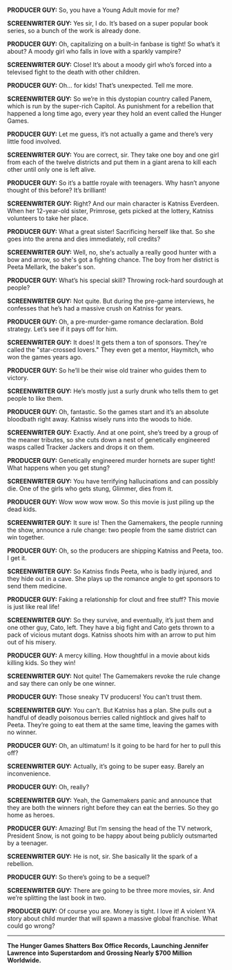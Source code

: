 **PRODUCER GUY:** So, you have a Young Adult movie for me?

**SCREENWRITER GUY:** Yes sir, I do. It’s based on a super popular book series, so a bunch of the work is already done.

**PRODUCER GUY:** Oh, capitalizing on a built-in fanbase is tight! So what’s it about? A moody girl who falls in love with a sparkly vampire?

**SCREENWRITER GUY:** Close! It’s about a moody girl who’s forced into a televised fight to the death with other children.

**PRODUCER GUY:** Oh… for kids! That’s unexpected. Tell me more.

**SCREENWRITER GUY:** So we’re in this dystopian country called Panem, which is run by the super-rich Capitol. As punishment for a rebellion that happened a long time ago, every year they hold an event called the Hunger Games.

**PRODUCER GUY:** Let me guess, it’s not actually a game and there’s very little food involved.

**SCREENWRITER GUY:** You are correct, sir. They take one boy and one girl from each of the twelve districts and put them in a giant arena to kill each other until only one is left alive.

**PRODUCER GUY:** So it’s a battle royale with teenagers. Why hasn’t anyone thought of this before? It’s brilliant!

**SCREENWRITER GUY:** Right? And our main character is Katniss Everdeen. When her 12-year-old sister, Primrose, gets picked at the lottery, Katniss volunteers to take her place.

**PRODUCER GUY:** What a great sister! Sacrificing herself like that. So she goes into the arena and dies immediately, roll credits?

**SCREENWRITER GUY:** Well, no, she's actually a really good hunter with a bow and arrow, so she's got a fighting chance. The boy from her district is Peeta Mellark, the baker's son.

**PRODUCER GUY:** What’s his special skill? Throwing rock-hard sourdough at people?

**SCREENWRITER GUY:** Not quite. But during the pre-game interviews, he confesses that he’s had a massive crush on Katniss for years.

**PRODUCER GUY:** Oh, a pre-murder-game romance declaration. Bold strategy. Let’s see if it pays off for him.

**SCREENWRITER GUY:** It does! It gets them a ton of sponsors. They're called the "star-crossed lovers." They even get a mentor, Haymitch, who won the games years ago.

**PRODUCER GUY:** So he’ll be their wise old trainer who guides them to victory.

**SCREENWRITER GUY:** He’s mostly just a surly drunk who tells them to get people to like them.

**PRODUCER GUY:** Oh, fantastic. So the games start and it’s an absolute bloodbath right away. Katniss wisely runs into the woods to hide.

**SCREENWRITER GUY:** Exactly. And at one point, she’s treed by a group of the meaner tributes, so she cuts down a nest of genetically engineered wasps called Tracker Jackers and drops it on them.

**PRODUCER GUY:** Genetically engineered murder hornets are super tight! What happens when you get stung?

**SCREENWRITER GUY:** You have terrifying hallucinations and can possibly die. One of the girls who gets stung, Glimmer, dies from it.

**PRODUCER GUY:** Wow wow wow wow. So this movie is just piling up the dead kids.

**SCREENWRITER GUY:** It sure is! Then the Gamemakers, the people running the show, announce a rule change: two people from the same district can win together.

**PRODUCER GUY:** Oh, so the producers are shipping Katniss and Peeta, too. I get it.

**SCREENWRITER GUY:** So Katniss finds Peeta, who is badly injured, and they hide out in a cave. She plays up the romance angle to get sponsors to send them medicine.

**PRODUCER GUY:** Faking a relationship for clout and free stuff? This movie is just like real life!

**SCREENWRITER GUY:** So they survive, and eventually, it’s just them and one other guy, Cato, left. They have a big fight and Cato gets thrown to a pack of vicious mutant dogs. Katniss shoots him with an arrow to put him out of his misery.

**PRODUCER GUY:** A mercy killing. How thoughtful in a movie about kids killing kids. So they win!

**SCREENWRITER GUY:** Not quite! The Gamemakers revoke the rule change and say there can only be one winner.

**PRODUCER GUY:** Those sneaky TV producers! You can’t trust them.

**SCREENWRITER GUY:** You can’t. But Katniss has a plan. She pulls out a handful of deadly poisonous berries called nightlock and gives half to Peeta. They’re going to eat them at the same time, leaving the games with no winner.

**PRODUCER GUY:** Oh, an ultimatum! Is it going to be hard for her to pull this off?

**SCREENWRITER GUY:** Actually, it’s going to be super easy. Barely an inconvenience.

**PRODUCER GUY:** Oh, really?

**SCREENWRITER GUY:** Yeah, the Gamemakers panic and announce that they are both the winners right before they can eat the berries. So they go home as heroes.

**PRODUCER GUY:** Amazing! But I’m sensing the head of the TV network, President Snow, is not going to be happy about being publicly outsmarted by a teenager.

**SCREENWRITER GUY:** He is not, sir. She basically lit the spark of a rebellion.

**PRODUCER GUY:** So there’s going to be a sequel?

**SCREENWRITER GUY:** There are going to be three more movies, sir. And we’re splitting the last book in two.

**PRODUCER GUY:** Of course you are. Money is tight. I love it! A violent YA story about child murder that will spawn a massive global franchise. What could go wrong?

***

**The Hunger Games Shatters Box Office Records, Launching Jennifer Lawrence into Superstardom and Grossing Nearly $700 Million Worldwide.**